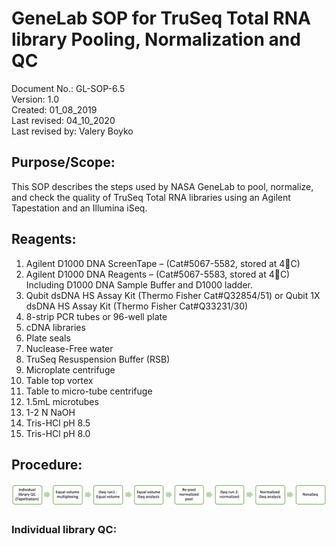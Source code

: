 # GeneLab SOP for TruSeq Total RNA library Pooling, Normalization and QC #
Document No.:	GL-SOP-6.5  
Version:	1.0  
Created:	01_08_2019  
Last revised: 	04_10_2020  
Last revised by:	Valery Boyko  

## Purpose/Scope: ##
This SOP describes the steps used by NASA GeneLab to pool, normalize, and check the quality of TruSeq Total RNA libraries using an Agilent Tapestation and an Illumina iSeq.

## Reagents: ##
1.	Agilent D1000 DNA ScreenTape – (Cat#5067-5582, stored at 4C)
2.	Agilent D1000 DNA Reagents – (Cat#5067-5583, stored at 4C) Including D1000 DNA Sample Buffer and D1000 ladder. 
3.	Qubit dsDNA HS Assay Kit (Thermo Fisher Cat#Q32854/51) or Qubit 1X dsDNA HS Assay Kit (Thermo Fisher Cat#Q33231/30)
4.	8-strip PCR tubes or 96-well plate
5.	cDNA libraries
6.	Plate seals 
7.	Nuclease-Free water
8.	TruSeq Resuspension Buffer (RSB)
9.	Microplate centrifuge 
10.	Table top vortex
11.	Table to micro-tube centrifuge 
12.	1.5mL microtubes 
13.	1-2 N NaOH
14.	Tris-HCl pH 8.5
15.	Tris-HCl pH 8.0

## Procedure: ##

<img src="./images/sequencing_steps.png" width="700">

### Individual library QC: ###




